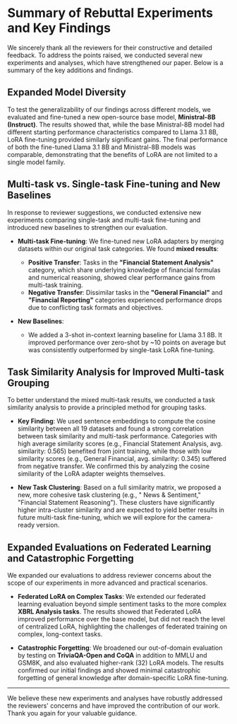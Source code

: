 # Summary of Rebuttal Experiments and Key Findings

We sincerely thank all the reviewers for their constructive and detailed feedback. To address the points raised, we
conducted several new experiments and analyses, which have strengthened our paper. Below is a summary of the key
additions and findings.

## Expanded Model Diversity

To test the generalizability of our findings across different models, we evaluated and fine-tuned a new open-source base
model, **Ministral-8B (Instruct)**. The results showed that, while the base Ministral-8B model had different starting performance
characteristics compared to Llama 3.1 8B, LoRA fine-tuning provided similarly significant gains. The final performance
of both the fine-tuned Llama 3.1 8B and Ministral-8B models was comparable, demonstrating that the benefits of LoRA are
not limited to a single model family.

## Multi-task vs. Single-task Fine-tuning and New Baselines

In response to reviewer suggestions, we conducted extensive new experiments comparing single-task and multi-task
fine-tuning and introduced new baselines to strengthen our evaluation.

* **Multi-task Fine-tuning**: We fine-tuned new LoRA adapters by merging datasets within our original task categories.
  We found **mixed results**:
    * **Positive Transfer**: Tasks in the **"Financial Statement Analysis"** category, which share underlying knowledge
      of financial formulas and numerical reasoning, showed clear performance gains from multi-task training.
    * **Negative Transfer**: Dissimilar tasks in the **"General Financial"** and **"Financial Reporting"** categories
      experienced performance drops due to conflicting task formats and objectives.

* **New Baselines**:
    * We added a 3-shot in-context learning baseline for Llama 3.1 8B. It improved performance over zero-shot by ~10
      points on average but was consistently outperformed by single-task LoRA fine-tuning.

## Task Similarity Analysis for Improved Multi-task Grouping

To better understand the mixed multi-task results, we conducted a task similarity analysis to provide a principled
method for grouping tasks.

* **Key Finding**: We used sentence embeddings to compute the cosine similarity between all 19 datasets and found a
  strong correlation between task similarity and multi-task performance. Categories with high average similarity
  scores (e.g., Financial Statement Analysis, avg. similarity: 0.565) benefited from joint training, while those with
  low similarity scores (e.g., General Financial, avg. similarity: 0.345) suffered from negative transfer. We confirmed
  this by analyzing the cosine similarity of the LoRA adapter weights themselves.

* **New Task Clustering**: Based on a full similarity matrix, we proposed a new, more cohesive task clustering (e.g., "
  News & Sentiment," "Financial Statement Reasoning"). These clusters have significantly higher intra-cluster similarity
  and are expected to yield better results in future multi-task fine-tuning, which we will explore for the camera-ready
  version.

## Expanded Evaluations on Federated Learning and Catastrophic Forgetting

We expanded our evaluations to address reviewer concerns about the scope of our experiments in more advanced and
practical scenarios.

* **Federated LoRA on Complex Tasks**: We extended our federated learning evaluation beyond simple sentiment tasks to
  the more complex **XBRL Analysis tasks**. The results showed that Federated LoRA improved performance over the base
  model, but did not reach the level of centralized LoRA, highlighting the challenges of federated training on complex,
  long-context tasks.

* **Catastrophic Forgetting**: We broadened our out-of-domain evaluation by testing on **TriviaQA-Open and CoQA** in
  addition to MMLU and GSM8K, and also evaluated higher-rank (32) LoRA models. The results confirmed our initial
  findings and showed minimal catastrophic forgetting of general knowledge after domain-specific LoRA fine-tuning.

---

We believe these new experiments and analyses have robustly addressed the reviewers' concerns and have improved the
contribution of our work. Thank you again for your valuable guidance.
